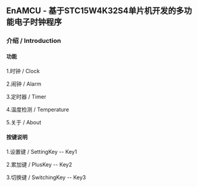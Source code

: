 ## EnAMCU - 基于STC15W4K32S4单片机开发的多功能电子时钟程序

### 介绍 / Introduction

#### 功能

1.时钟 / Clock

2.闹钟 / Alarm

3.定时器 / Timer

4.温度检测 / Temperature

5.关于 / About

#### 按键说明

1.设置键 / SettingKey     -- Key1

2.累加键 / PlusKey          -- Key2

3.切换键 / SwitchingKey -- Key3

